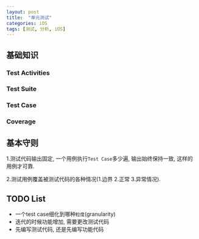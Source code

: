 ```yaml
---
layout: post
title:  "单元测试"
categories: iOS
tags: [测试, 分析, iOS] 
---
```


## 基础知识

### Test Activities

### Test Suite

### Test Case

### Coverage

## 基本守则

1.测试代码输出固定, 一个用例执行`Test Case`多少遍, 输出始终保持一致, 这样的用例才可靠.

2.测试用例覆盖被测试代码的各种情况(1.边界 2.正常 3.异常情况).

## TODO List
* 一个test case细化到哪种`粒度`(granularity)
* 迭代的时候功能增加, 需要更改测试代码
* 先编写测试代码, 还是先编写功能代码